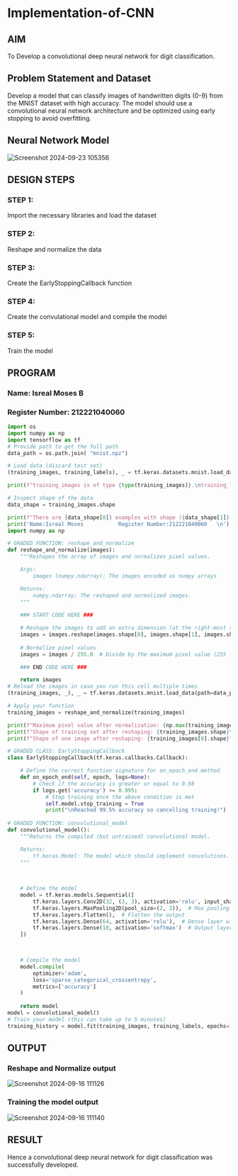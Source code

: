 # Implementation-of-CNN

## AIM

To Develop a convolutional deep neural network for digit classification.

## Problem Statement and Dataset
Develop a model that can classify images of handwritten digits (0-9) from the MNIST dataset with high accuracy. The model should use a convolutional 
neural network architecture and be optimized using early stopping to avoid overfitting.

## Neural Network Model

![Screenshot 2024-09-23 105356](https://github.com/user-attachments/assets/eaf9841d-2555-428e-a642-58b245b237c8)


## DESIGN STEPS

### STEP 1:
Import the necessary libraries and  load the dataset

### STEP 2:
Reshape and normalize the data 

### STEP 3:
Create the EarlyStoppingCallback function 

### STEP 4:
Create the convulational model and compile the model

### STEP 5:
Train the model

## PROGRAM

### Name: Isreal Moses B
### Register Number: 212221040060


```python
import os
import numpy as np
import tensorflow as tf
# Provide path to get the full path
data_path = os.path.join( "mnist.npz")

# Load data (discard test set)
(training_images, training_labels), _ = tf.keras.datasets.mnist.load_data(path=data_path)

print(f"training_images is of type {type(training_images)}.\ntraining_labels is of type {type(training_labels)}\n")

# Inspect shape of the data
data_shape = training_images.shape

print(f"There are {data_shape[0]} examples with shape ({data_shape[1]}, {data_shape[2]})")
print('Name:Isreal Moses           Register Number:212221040060   \n')
import numpy as np

# GRADED FUNCTION: reshape_and_normalize
def reshape_and_normalize(images):
    """Reshapes the array of images and normalizes pixel values.

    Args:
        images (numpy.ndarray): The images encoded as numpy arrays

    Returns:
        numpy.ndarray: The reshaped and normalized images.
    """
    
    ### START CODE HERE ###

    # Reshape the images to add an extra dimension (at the right-most side of the array)
    images = images.reshape(images.shape[0], images.shape[1], images.shape[2], 1)  # Add the channel dimension
    
    # Normalize pixel values
    images = images / 255.0  # Divide by the maximum pixel value (255 for images)

    ### END CODE HERE ###

    return images
# Reload the images in case you run this cell multiple times
(training_images, _), _ = tf.keras.datasets.mnist.load_data(path=data_path)

# Apply your function
training_images = reshape_and_normalize(training_images)

print(f"Maximum pixel value after normalization: {np.max(training_images)}\n")
print(f"Shape of training set after reshaping: {training_images.shape}\n")
print(f"Shape of one image after reshaping: {training_images[0].shape}")

# GRADED CLASS: EarlyStoppingCallback
class EarlyStoppingCallback(tf.keras.callbacks.Callback):

    # Define the correct function signature for on_epoch_end method
    def on_epoch_end(self, epoch, logs=None):
        # Check if the accuracy is greater or equal to 0.98
        if logs.get('accuracy') >= 0.995:
            # Stop training once the above condition is met
            self.model.stop_training = True
            print("\nReached 99.5% accuracy so cancelling training!") 
            
# GRADED FUNCTION: convolutional_model
def convolutional_model():
    """Returns the compiled (but untrained) convolutional model.

    Returns:
        tf.keras.Model: The model which should implement convolutions.
    """

    
    
    # Define the model
    model = tf.keras.models.Sequential([
        tf.keras.layers.Conv2D(32, (3, 3), activation='relu', input_shape=(28, 28, 1)),  # Convolutional layer
        tf.keras.layers.MaxPooling2D(pool_size=(2, 2)),  # Max pooling layer
        tf.keras.layers.Flatten(),  # Flatten the output
        tf.keras.layers.Dense(64, activation='relu'),  # Dense layer with 64 neurons
        tf.keras.layers.Dense(10, activation='softmax')  # Output layer for 10 classes
    ]) 

   

    # Compile the model
    model.compile(
        optimizer='adam',
        loss='sparse_categorical_crossentropy',
        metrics=['accuracy']
    )
          
    return model
model = convolutional_model()
# Train your model (this can take up to 5 minutes)
training_history = model.fit(training_images, training_labels, epochs=10, callbacks=[EarlyStoppingCallback()])
```

## OUTPUT

### Reshape and Normalize output
![Screenshot 2024-09-16 111126](https://github.com/user-attachments/assets/f1096f05-1ce8-4051-ad8b-ea432f895ad5)



### Training the model output
![Screenshot 2024-09-16 111140](https://github.com/user-attachments/assets/9f71ea39-5ff0-4844-a330-cb25141deb55)




## RESULT
Hence a convolutional deep neural network for digit classification was successfully developed.
